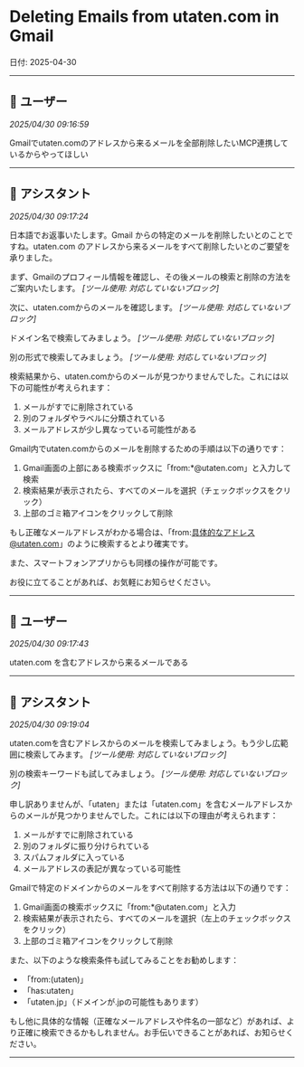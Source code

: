 # Deleting Emails from utaten.com in Gmail

日付: 2025-04-30

---

## 👤 ユーザー
*2025/04/30 09:16:59*

Gmailでutaten.comのアドレスから来るメールを全部削除したいMCP連携しているからやってほしい

---

## 🤖 アシスタント
*2025/04/30 09:17:24*

日本語でお返事いたします。Gmail からの特定のメールを削除したいとのことですね。utaten.com のアドレスから来るメールをすべて削除したいとのご要望を承りました。

まず、Gmailのプロフィール情報を確認し、その後メールの検索と削除の方法をご案内いたします。
*[ツール使用: 対応していないブロック]*



次に、utaten.comからのメールを確認します。
*[ツール使用: 対応していないブロック]*



ドメイン名で検索してみましょう。
*[ツール使用: 対応していないブロック]*



別の形式で検索してみましょう。
*[ツール使用: 対応していないブロック]*



検索結果から、utaten.comからのメールが見つかりませんでした。これには以下の可能性が考えられます：

1. メールがすでに削除されている
2. 別のフォルダやラベルに分類されている
3. メールアドレスが少し異なっている可能性がある

Gmail内でutaten.comからのメールを削除するための手順は以下の通りです：

1. Gmail画面の上部にある検索ボックスに「from:*@utaten.com」と入力して検索
2. 検索結果が表示されたら、すべてのメールを選択（チェックボックスをクリック）
3. 上部のゴミ箱アイコンをクリックして削除

もし正確なメールアドレスがわかる場合は、「from:具体的なアドレス@utaten.com」のように検索するとより確実です。

また、スマートフォンアプリからも同様の操作が可能です。

お役に立てることがあれば、お気軽にお知らせください。

---

## 👤 ユーザー
*2025/04/30 09:17:43*

utaten.com を含むアドレスから来るメールである

---

## 🤖 アシスタント
*2025/04/30 09:19:04*

utaten.comを含むアドレスからのメールを検索してみましょう。もう少し広範囲に検索してみます。
*[ツール使用: 対応していないブロック]*



別の検索キーワードも試してみましょう。
*[ツール使用: 対応していないブロック]*



申し訳ありませんが、「utaten」または「utaten.com」を含むメールアドレスからのメールが見つかりませんでした。これには以下の理由が考えられます：

1. メールがすでに削除されている
2. 別のフォルダに振り分けられている
3. スパムフォルダに入っている
4. メールアドレスの表記が異なっている可能性

Gmailで特定のドメインからのメールをすべて削除する方法は以下の通りです：

1. Gmail画面の検索ボックスに「from:*@utaten.com」と入力
2. 検索結果が表示されたら、すべてのメールを選択（左上のチェックボックスをクリック）
3. 上部のゴミ箱アイコンをクリックして削除

また、以下のような検索条件も試してみることをお勧めします：
- 「from:(utaten)」 
- 「has:utaten」
- 「utaten.jp」（ドメインが.jpの可能性もあります）

もし他に具体的な情報（正確なメールアドレスや件名の一部など）があれば、より正確に検索できるかもしれません。お手伝いできることがあれば、お知らせください。

---

